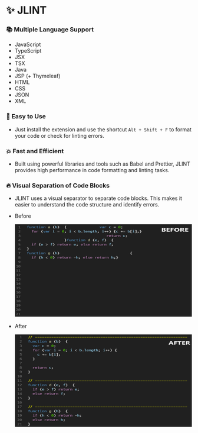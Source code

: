 # ✨ JLINT

### 📚 Multiple Language Support

- JavaScript
- TypeScript
- JSX
- TSX
- Java
- JSP (+ Thymeleaf)
- HTML
- CSS
- JSON
- XML

### 🚀 Easy to Use
  - Just install the extension and use the shortcut `Alt + Shift + F` to
    format your code or check for linting errors.

### 💥 Fast and Efficient
  - Built using powerful libraries and tools such as Babel and Prettier, JLINT provides
    high performance in code formatting and linting tasks.

### 🔥 Visual Separation of Code Blocks
  - JLINT uses a visual separator to separate code blocks. This makes it easier to
    understand the code structure and identify errors.

  - Before

    <img src="3.png" alt="1" width="500" height="250"/>

  - After

    <img src="4.png" alt="2" width="500" height="250"/>

